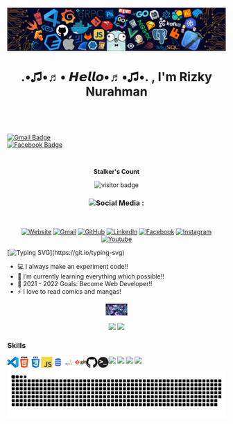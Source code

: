  <p align="center"><img src="https://raw.githubusercontent.com/KevinPatel04/KevinPatel04/master/header.png"></p>



<h1 align="center"> .•♫•♬• 𝙃𝙚𝙡𝙡𝙤•♬•♫•. , I'm Rizky Nurahman</h1>  <br>

<p align="left"> <img src="https://komarev.com/ghpvc/?username=MarikIshtar007" alt="" /> </p>



[![Gmail Badge](https://img.shields.io/badge/-rizky.nurahman48@gmail.com-c14438?style=flat-square&logo=Gmail&logoColor=white&link=mailto:rizky.nurahman48@gmail.com)](mailto:rizky.nurahman48@gmail.com) <br />
[![​Facebook Badge​](https://img.shields.io/badge/-Rizky_Nurahman_-3b5998?style=flat-square&labelColor=3b5998&logo=facebook&logoColor=white&link=https://www.facebook.com/profile.php?email=rizky.nurahman.77=about)](https://www.facebook.com/profile.php?email=rizky.nurahman.77=about)


<br>

<p align="center"><b>Stalker's Count</b></p>
<p align="center"><img src="https://profile-counter.glitch.me/%7BKevinPatel04%7D/count.svg" alt="visitor badge"/></p>

 <h3 align="center">  

 <img src="https://media.giphy.com/media/iY8CRBdQXODJSCERIr/giphy.gif" width="30px">Social Media : </h3>
<br />

<p align="center">
  <a href="https://candida-noronha.web.app/"><img src="https://img.icons8.com/bubbles/50/000000/web.png" alt="Website"/></a>
	<a href="mailto:rizky.nurahman48@gmail.com"><img src="https://img.icons8.com/bubbles/50/000000/gmail.png" alt="Gmail"/></a>
	<a href="https://github.com/neya18"><img src="https://img.icons8.com/bubbles/50/000000/github.png" alt="GitHub"/></a>
	<a href="https://linkedin.com/in/candida-ruth-noronha-b019101ab"><img src="https://img.icons8.com/bubbles/50/000000/linkedin.png" alt="LinkedIn"/></a>
	<a href="https://www.facebook.com/rizky.nurahman.77"><img src="https://img.icons8.com/bubbles/50/000000/facebook-new.png" alt="Facebook"/></a>
	<a href="https://instagram.com/nxtn2_"><img src="https://img.icons8.com/bubbles/50/000000/instagram.png" alt="Instagram"/></a>
	<a href="https://www.youtube.com/channel/UC7V1Gm8V0kRLp_EHB8aDj2A"><img src="https://img.icons8.com/bubbles/50/000000/youtube.png" alt="Youtube"/></a>
	
</p>

[![Typing SVG](https://readme-typing-svg.herokuapp.com?font=Cursive&color=%2314465C&size=30&lines=I'm+Student+of+Assalaam!;Prospective+Web+Developer!;And+Designer!!!)](https://git.io/typing-svg)



<p align="center">
	
- 💻 I always make an experiment code!!
- 🌱 I’m currently learning everything which possible!!
- 🥅 2021 - 2022 Goals: Become Web Developer!!
- ⚡ I love to read comics and mangas!
</p>

<p align="center">
<img alt="" width="50"  src="https://github.com/reign90/images/blob/main/FIQlyecaQAAiIlY.jpeg">
</p>

<p align="center">
  <img height="130" src="https://github-readme-stats.vercel.app/api?username=reign90&theme=react&show_icons=true&include_all_commits=true" />
  <img height="130" src="https://github-readme-stats.vercel.app/api/top-langs/?username=reign90&theme=react&layout=compact" />
</p>

	
### Skills

[<img align="left" alt="Visual Studio Code" width="26px" src="https://raw.githubusercontent.com/github/explore/80688e429a7d4ef2fca1e82350fe8e3517d3494d/topics/visual-studio-code/visual-studio-code.png" />][webdevplaylist]
[<img align="left" alt="HTML5" width="26px" src="https://raw.githubusercontent.com/github/explore/80688e429a7d4ef2fca1e82350fe8e3517d3494d/topics/html/html.png" />][webdevplaylist]
[<img align="left" alt="CSS3" width="26px" src="https://raw.githubusercontent.com/github/explore/80688e429a7d4ef2fca1e82350fe8e3517d3494d/topics/css/css.png" />][cssplaylist]
[<img align="left" alt="JavaScript" width="26px" src="https://raw.githubusercontent.com/github/explore/80688e429a7d4ef2fca1e82350fe8e3517d3494d/topics/javascript/javascript.png" />][jsplaylist]
[<img align="left" alt="SQL" width="26px" src="https://raw.githubusercontent.com/github/explore/80688e429a7d4ef2fca1e82350fe8e3517d3494d/topics/sql/sql.png" />][webdevplaylist]
[<img align="left" alt="MySQL" width="26px" src="https://raw.githubusercontent.com/github/explore/80688e429a7d4ef2fca1e82350fe8e3517d3494d/topics/mysql/mysql.png" />][webdevplaylist]
[<img align="left" alt="Git" width="26px" src="https://raw.githubusercontent.com/github/explore/80688e429a7d4ef2fca1e82350fe8e3517d3494d/topics/git/git.png" />][webdevplaylist]
[<img align="left" alt="GitHub" width="26px" src="https://raw.githubusercontent.com/github/explore/78df643247d429f6cc873026c0622819ad797942/topics/github/github.png" />][webdevplaylist]
[<img align="left" alt="Terminal" width="26px" src="https://raw.githubusercontent.com/github/explore/80688e429a7d4ef2fca1e82350fe8e3517d3494d/topics/terminal/terminal.png" />][webdevplaylist]
<img src = 'https://github.com/MarikIshtar007/MarikIshtar007/blob/master/images/php.svg' width='26px'/>
<img src = 'https://github.com/MarikIshtar007/MarikIshtar007/blob/master/images/bootstrap.svg' width='26px'/>
<img src = 'https://github.com/MarikIshtar007/MarikIshtar007/blob/master/images/python2.png' width='26px'/>
<img src = 'https://github.com/MarikIshtar007/MarikIshtar007/blob/master/images/java.svg' width='26px' />



<p align="center">
  
<img src="https://raw.githubusercontent.com/Elanza-48/Elanza-48/main/resources/img/github-contribution-grid-snake.svg" alt="" /></p>




[website]: https://codeSTACKr.com
[course]: http://vsCodeHero.com
[twitter]: https://twitter.com/codeSTACKr
[youtube]: https://youtube.com/codeSTACKr
[instagram]: https://instagram.com/codeSTACKr
[linkedin]: https://linkedin.com/in/codeSTACKr
[webdevplaylist]: https://www.youtube.com/playlist?list=PLkwxH9e_vrAJ0WbEsFA9W3I1W-g_BTsbt
[jsplaylist]: https://www.youtube.com/playlist?list=PLkwxH9e_vrALRJKu7wfXby3MKeflhTu6B
[cssplaylist]: https://www.youtube.com/playlist?list=PLkwxH9e_vrALSdvZuEh6gqQdmDoDIoqz4
[reactplaylist]: https://www.youtube.com/playlist?list=PLkwxH9e_vrAK4TdffpxKY3QGyHCpxFcQ0

